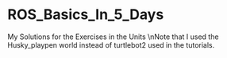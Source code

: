 # ROS_Basics_In_5_Days
My Solutions for the Exercises in the Units
\nNote that I used the Husky_playpen world instead of turtlebot2 used in the tutorials.
